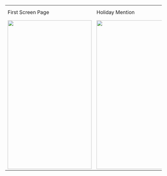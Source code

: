 <table>
  <tr>
    <td>First Screen Page</td>
     <td>Holiday Mention</td>
     <td>Present day in purple and selected day in pink</td>
  </tr>
  <tr>
    <td><img src="https://user-images.githubusercontent.com/68145747/141448544-c3803bfa-f268-46fe-a7b5-15d0f0f162a6.png" width=270 height=480></td>
    <td><img src="https://user-images.githubusercontent.com/68145747/141448601-309cd2f6-8915-4e4a-b444-743cee36f67d.png" width=270 height=480></td>
    <td><img src="https://user-images.githubusercontent.com/68145747/141448627-7c8df0ff-eb1b-4df7-ab8c-88c0b5f7f2d6.png" width=270 height=480></td>
  </tr>
 </table>
